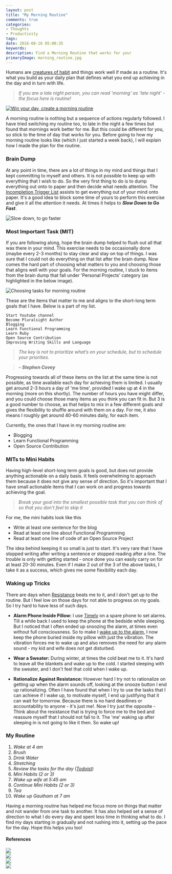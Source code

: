```yaml
---
layout: post
title: "My Morning Routine"
comments: true
categories:
- Thoughts
- Productivity
tags: 
date: 2016-08-16 05:00:35
keywords: 
description: Find a Morning Routine that works for you!
primaryImage: morning_routine.jpg
---
```


Humans are [creatures of habit](https://www.youtube.com/watch?v=zdGbHY9VKVM) and things work well if made as a routine. It's what you build as your daily plan that defines what you end up achieving in the day and in turn with life.

> *If you are a late night person, you can read 'morning' as 'late night' - the focus here is routine!*

<a href="https://www.pexels.com/photo/coffee-cup-notebook-pen-64775/">
<img  alt="Win your day, create a morning routine" src="{{ site.images_root}}/morning_routine.jpg"/>
</a>

A morning routine is nothing but a sequence of actions regularly followed. I have tried switching my routine too, to late in the night a few times but found that mornings work better for me. But this could be different for you, so stick to the time of day that works for you. Before going to how my morning routine looks like (which I just started a week back), I will explain how I made the plan for the routine.  

### Brain Dump

At any point in time, there are a lot of things in my mind and things that I kept committing to myself and others. It is not possible to keep up with everything that I wish to do. So the very first thing to do is to dump everything out onto to paper and then decide what needs attention. The [Incompletion Trigger List](http://gettingthingsdone.com/wp-content/uploads/2014/10/Mind_Sweep_Trigger_List.pdf) assists to get everything out of your mind onto paper. It's a good idea to block some time of yours to perform this exercise and give it all the attention it needs. At times it helps to ***Slow Down to Go Fast***.

<img  alt="Slow down, to go faster" src="{{ site.images_root}}/morningroutine_slow_down.jpg"/>


### Most Important Task (MIT)

If you are following along, hope the brain dump helped to flush out all that was there in your mind. This exercise needs to be occasionally done (maybe every 2-3 months) to stay clear and stay on top of things. I was sure that I could not do everything on that list after the brain dump. Now comes the hard part of choosing what matters to you and choosing those that aligns well with your goals. For the morning routine, I stuck to items from the brain dump that fall under 'Personal Projects' category (as highlighted in the below image). 

<img  alt="Choosing tasks for morning routine" src="{{ site.images_root}}/morning_routine_MIT.png"/>

These are the items that matter to me and aligns to the short-long term goals that I have. Below is a part of my list.

``` text
Start Youtube channel
Become Pluralsight Author
Blogging
Learn Functional Programming
Learn Ruby
Open Source Contribution
Improving Writing Skills and Language
```

> *The key is not to prioritize what’s on your schedule, but to schedule your priorities.*

> *– **Stephen Covey***

Progressing towards all of these items on the list at the same time is not possible, as time available each day for achieving them is limited. I usually get around 2-3 hours a day of 'me time', provided I wake up at 4 in the morning (more on this shortly). The number of hours you have might differ, and you could choose those many items as you think you can fit in. But 3 is a good number to choose, as that helps to mix in a few different goals and gives the flexibility to shuffle around with them on a day. For me, it also means I roughly get around 40-60 minutes daily, for each item. 

Currently, the ones that I have in my morning routine are:

- Blogging   
- Learn Functional Programming   
- Open Source Contribution   

### MITs to Mini Habits

Having high-level short-long term goals is good, but does not provide anything actionable on a daily basis. It feels overwhelming to approach them because it does not give any sense of direction. So it's important that I have small actionable items that I can work on and progress towards achieving the goal.

> *Break your goal into the smallest possible task that you can think of so that you don't feel to skip it*

For me, the mini habits look like this

- Write at least one sentence for the blog  
- Read at least one line about Functional Programming  
- Read at least one line of code of an Open Source Project  

The idea behind keeping it so small is just to start. It's very rare that I have stopped writing after writing a sentence or stopped reading after a line. The trouble is only with getting started - once done you can easily carry on for at least 20-30 minutes. Even if I make 2 out of the 3 of the above tasks, I take it as a success, which gives me some flexibility each day.

### Waking up Tricks

There are days when [Resistance](https://en.wikipedia.org/wiki/Resistance_(creativity)) beats me to it, and I don't get up to the routine. But I feel low on those days for not able to progress on my goals. So I try hard to have less of such days. 

- **Alarm Phone Inside Pillow:** I use [Timely](http://www.bitspin.ch/) on a spare phone to set alarms.  Till a while back I used to keep the phone at the bedside while sleeping. But I noticed that I often ended up snoozing the alarm, at times even without full consciousness. So to make I [wake up to the alarm](http://www.rahulpnath.com/blog/waking-up-early-is-all-about-waking-up-to-an-alarm/), I now keep the phone buried inside my pillow with just the vibration. The vibration forces me to wake up and also removes the need for any alarm sound - my kid and wife does not get disturbed.

- **Wear a Sweater:** During winter, at times the cold beat me to it. It's hard to leave all the blankets and wake up to the cold. I started sleeping with the sweater, and I don't feel that cold when I wake up.

- **Rationalize Against Resistance:** However hard I try not to rationalize on getting up when the alarm sounds off, looking at the snooze button I end up rationalizing. Often I have found that when I try to use the tasks that I can achieve if I wake up, to motivate myself, I end up justifying that it can wait for tomorrow. Because there is no hard deadlines or accountability to anyone - it's just me!. Now I try just the opposite - Think about the resistance that is trying to force me to the bed and reassure myself that I should not fall to it. The 'me' waking up after sleeping in is not going to like it then. So wake up!

### My Routine
1. *Wake at 4 am*   
2. *Brush*   
3. *Drink Water* 
4. *Stretching*    
5. *Review the tasks for the day ([Todoist](https://en.todoist.com/))*    
6. *Mini Habits (2 or 3)*  
7. *Wake up wife at 5:45 am*
8. *Continue Mini Habits (2 or 3)*    
9. *Tea*    
10. *Wake up Gautham at 7 am*   

Having a morning routine has helped me focus more on things that matter and not wander from one task to another. It has also helped set a sense of direction to what I do every day and spent less time in thinking what to do. I find my days starting in gradually and not rushing into it, setting up the pace for the day. Hope this helps you too!

#### **References** 

<div>
      <div class="row">
        <div class="col-sm-6 col-md-3">
          <div class="thumbnail">
            <a href="http://amzn.to/2a3wpUc">
            <img src="/images/books_powerofhabit.jpg" data-holder-rendered="true" style="display: block;" >
             </a>
          </div>
        </div>
       <div class="col-sm-6 col-md-3">
          <div class="thumbnail">
          <a href="http://amzn.to/2ahrOcr" >
            <img src="/images/books_gtd.jpg" data-holder-rendered="true" style="display: block;">
            </a>
          </div>
        </div>
        <div class="col-sm-6 col-md-3">
          <div class="thumbnail">
           <a href="http://amzn.to/2aek2R5" >
            <img src="/images/books_warofart.jpg" data-holder-rendered="true" style="display: block;">
            </a>
          </div>
        </div>
     <div class="col-sm-6 col-md-3">
          <div class="thumbnail">
           <a href="http://zenhabits.net/" >
            <img src="/images/books_zenhabits.jpg" data-holder-rendered="true" style="display: block;">
           </a>
          </div>
        </div>
       </div>
       </div>

